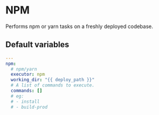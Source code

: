# NPM

Performs npm or yarn tasks on a freshly deployed codebase.

<!--ROLEVARS-->
## Default variables
```yaml
---
npm:
  # npm/yarn
  executor: npm
  working_dir: "{{ deploy_path }}"
  # A list of commands to execute.
  commands: []
  # eg:
  # - install
  # - build-prod

```

<!--ENDROLEVARS-->
